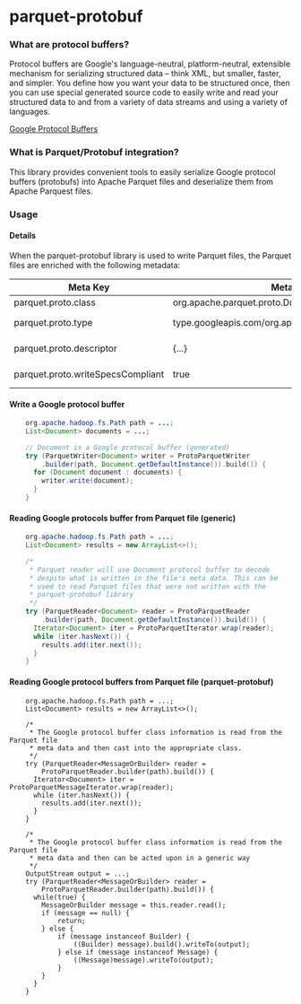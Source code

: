 <!--
  ~ Licensed to the Apache Software Foundation (ASF) under one
  ~ or more contributor license agreements.  See the NOTICE file
  ~ distributed with this work for additional information
  ~ regarding copyright ownership.  The ASF licenses this file
  ~ to you under the Apache License, Version 2.0 (the
  ~ "License"); you may not use this file except in compliance
  ~ with the License.  You may obtain a copy of the License at
  ~
  ~   http://www.apache.org/licenses/LICENSE-2.0
  ~
  ~ Unless required by applicable law or agreed to in writing,
  ~ software distributed under the License is distributed on an
  ~ "AS IS" BASIS, WITHOUT WARRANTIES OR CONDITIONS OF ANY
  ~ KIND, either express or implied.  See the License for the
  ~ specific language governing permissions and limitations
  ~ under the License.
  -->

parquet-protobuf
================

### What are protocol buffers?
Protocol buffers are Google's language-neutral, platform-neutral, extensible mechanism for serializing structured data – think XML, but smaller, faster, and simpler. You define how you want your data to be structured once, then you can use special generated source code to easily write and read your structured data to and from a variety of data streams and using a variety of languages.

[Google Protocol Buffers](https://developers.google.com/protocol-buffers)

### What is Parquet/Protobuf integration?

This library provides convenient tools to easily serialize Google protocol buffers (protobufs) into Apache Parquet files and deserialize them from Apache Parquest files.

### Usage

#### Details

When the parquet-protobuf library is used to write Parquet files, the Parquet files are enriched with the following metadata:

Meta Key | Meta Value | Description
------------ | ------------- | ------------- |
parquet.proto.class               | org.apache.parquet.proto.Document | The class of the protobuf contained within the file |
parquet.proto.type                | type.googleapis.com/org.apache.parquet.proto.Document | URL for a given message type (default: type.googleapis.com/_packagename_._messagename_) |
parquet.proto.descriptor          | {...} | Textual (JSON) representation of the Protocol Message |
parquet.proto.writeSpecsCompliant | true  | Parquet file was written using spec compliant schemas (default: true) | 

#### Write a Google protocol buffer
```java
    org.apache.hadoop.fs.Path path = ...;
    List<Document> documents = ...;

    // Document is a Google protocol buffer (generated)
    try (ParquetWriter<Document> writer = ProtoParquetWriter
        .builder(path, Document.getDefaultInstance()).build()) {
      for (Document document : documents) {
        writer.write(document);
      }
    }
```

#### Reading Google protocols buffer from Parquet file (generic)
```java
    org.apache.hadoop.fs.Path path = ...;
    List<Document> results = new ArrayList<>();

    /*
     * Parquet reader will use Document protocol buffer to decode
     * despite what is written in the file's meta data. This can be
     * used to read Parquet files that were not written with the
     * parquet-protobuf library
     */
    try (ParquetReader<Document> reader = ProtoParquetReader
        .builder(path, Document.getDefaultInstance()).build()) {
      Iterator<Document> iter = ProtoParquetIterator.wrap(reader);
      while (iter.hasNext()) {
        results.add(iter.next());
      }
    }
```

#### Reading Google protocol buffers from Parquet file (parquet-protobuf)

```
    org.apache.hadoop.fs.Path path = ...;
    List<Document> results = new ArrayList<>();

    /*
     * The Google protocol buffer class information is read from the Parquet file
     * meta data and then cast into the appropriate class.
     */
    try (ParquetReader<MessageOrBuilder> reader =
        ProtoParquetReader.builder(path).build()) {
      Iterator<Document> iter = ProtoParquetMessageIterator.wrap(reader);
      while (iter.hasNext()) {
        results.add(iter.next());
      }
    }

    /*
     * The Google protocol buffer class information is read from the Parquet file
     * meta data and then can be acted upon in a generic way
     */
    OutputStream output = ...;
    try (ParquetReader<MessageOrBuilder> reader =
        ProtoParquetReader.builder(path).build()) {
      while(true) {
        MessageOrBuilder message = this.reader.read();
        if (message == null) {
            return;
        } else {
            if (message instanceof Builder) {
                ((Builder) message).build().writeTo(output);
            } else if (message instanceof Message) {
                ((Message)message).writeTo(output);
            }
        }
      }
    }
```